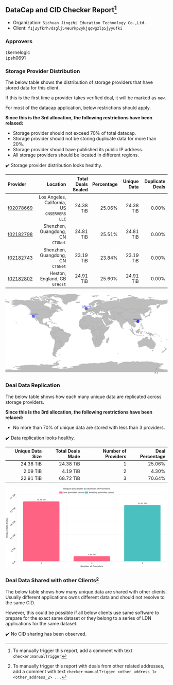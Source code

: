 ## DataCap and CID Checker Report[^1]
 - Organization: `Sichuan Jingzhi Education Technology Co.,Ltd.`
 - Client: `f1j2yfkrh7dsglj54eurkp2ykjqqwgzlp5jyyufki`
### Approvers
`1`kernelogic<br/>`1`psh0691

### Storage Provider Distribution
The below table shows the distribution of storage providers that have stored data for this client.

If this is the first time a provider takes verified deal, it will be marked as `new`.

For most of the datacap application, below restrictions should apply.

**Since this is the 3rd allocation, the following restrictions have been relaxed:**
 - Storage provider should not exceed 70% of total datacap.
 - Storage provider should not be storing duplicate data for more than 20%.
 - Storage provider should have published its public IP address.
 - All storage providers should be located in different regions.

✔️ Storage provider distribution looks healthy.

| Provider                                              |                                        Location | Total Deals Sealed | Percentage | Unique Data | Duplicate Deals |
| :---------------------------------------------------- | ----------------------------------------------: | -----------------: | ---------: | ----------: | --------------: |
| [f02078669](https://filfox.info/en/address/f02078669) | Los Angeles, California, US<br/>`CNSERVERS LLC` |          24.38 TiB |     25.06% |   24.38 TiB |           0.00% |
| [f02182798](https://filfox.info/en/address/f02182798) |            Shenzhen, Guangdong, CN<br/>`CTGNet` |          24.81 TiB |     25.51% |   24.81 TiB |           0.00% |
| [f02182743](https://filfox.info/en/address/f02182743) |            Shenzhen, Guangdong, CN<br/>`CTGNet` |          23.19 TiB |     23.84% |   23.19 TiB |           0.00% |
| [f02182802](https://filfox.info/en/address/f02182802) |                Heston, England, GB<br/>`GTHost` |          24.91 TiB |     25.60% |   24.91 TiB |           0.00% |

<img src="https://raw.githubusercontent.com/data-preservation-programs/filplus-checker-assets/main/filecoin-project/filecoin-plus-large-datasets/issues/1198/1692068702783.png"/>

### Deal Data Replication
The below table shows how each many unique data are replicated across storage providers.


**Since this is the 3rd allocation, the following restrictions have been relaxed:**
- No more than 70% of unique data are stored with less than 3 providers.

✔️ Data replication looks healthy.

| Unique Data Size | Total Deals Made | Number of Providers | Deal Percentage |
| ---------------: | ---------------: | ------------------: | --------------: |
|        24.38 TiB |        24.38 TiB |                   1 |          25.06% |
|         2.09 TiB |         4.19 TiB |                   2 |           4.30% |
|        22.91 TiB |        68.72 TiB |                   3 |          70.64% |

<img src="https://raw.githubusercontent.com/data-preservation-programs/filplus-checker-assets/main/filecoin-project/filecoin-plus-large-datasets/issues/1198/1692068704071.png"/>

### Deal Data Shared with other Clients[^3]
The below table shows how many unique data are shared with other clients.
Usually different applications owns different data and should not resolve to the same CID.

However, this could be possible if all below clients use same software to prepare for the exact same dataset or they belong to a series of LDN applications for the same dataset.

✔️ No CID sharing has been observed.

[^1]: To manually trigger this report, add a comment with text `checker:manualTrigger`

[^2]: Deals from those addresses are combined into this report as they are specified with `checker:manualTrigger`

[^3]: To manually trigger this report with deals from other related addresses, add a comment with text `checker:manualTrigger <other_address_1> <other_address_2> ...`
